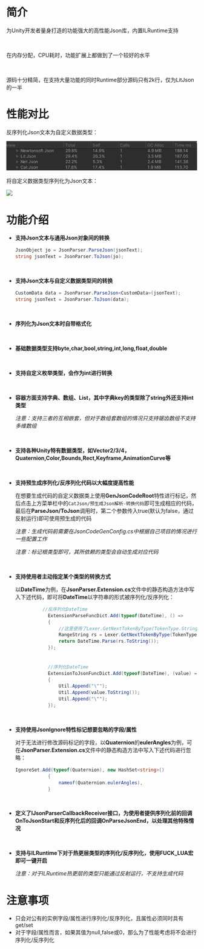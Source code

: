 # 简介
为Unity开发者量身打造的功能强大的高性能Json库，内置ILRuntime支持

<br/>

在内存分配，CPU耗时，功能扩展上都做到了一个较好的水平

<br/>

源码十分精简，在支持大量功能的同时Runtime部分源码只有2k行，仅为LitJson的一半

# 性能对比

反序列化Json文本为自定义数据类型：

![](https://github.com/CatImmortal/CatJson/raw/main/ImageRes/ParseJsonByType.png)

将自定义数据类型序列化为Json文本：

![](https://github.com/CatImmortal/CatJson/raw/main/ImageRes/ToJsonByType.png.png)



# 功能介绍

- **支持Json文本与通用Json对象间的转换**

  ```c#
  JsonObject jo = JsonParser.ParseJson(jsonText);
  string jsonText = JsonParser.ToJson(jo);
  ```

  <br/>

- **支持Json文本与自定义数据类型间的转换**

  ```c#
  CustomData data = JsonParser.ParseJson<CustomData>(jsonText);
  string jsonText = JsonParser.ToJson(data);
  ```

  <br/>

- **序列化为Json文本时自带格式化**

  <br/>

- **基础数据类型支持byte,char,bool,string,int,long,float,double**

  <br/>

- **支持自定义枚举类型，会作为int进行转换**

  <br/>

- **容器方面支持字典、数组、List，其中字典key的类型除了string外还支持int类型**

  *注意：支持三者的互相嵌套，但对于数组套数组的情况只支持锯齿数组不支持多维数组*

  <br/>

- **支持各种Unity特有数据类型，如Vector2/3/4，Quaternion,Color,Bounds,Rect,Keyframe,AnimationCurve等**

  <br/>

- **支持预生成序列化/反序列化代码以大幅度提高性能**

  在想要生成代码的自定义数据类上使用**GenJsonCodeRoot**特性进行标记，然后点击上方菜单栏中的`CatJson/预生成Json解析-转换代码`即可生成相应的代码，最后在**ParseJson/ToJson**调用时，第二个参数传入true(默认为false，通过反射运行)即可使用预生成的代码

  *注意：生成代码前需要在JsonCodeGenConfig.cs中根据自己项目的情况进行一些配置工作*

  *注意：标记根类型即可，其所依赖的类型会自动生成对应代码*

  <br/>

- **支持使用者主动指定某个类型的转换方式**

  以**DateTime**为例，在**JsonParser.Extension.cs**文件中的静态构造方法中写入下述代码，即可将**DateTime**以字符串的形式被序列化/反序列化：

  ```C#
   			//反序列化DateTime
              ExtensionParseFuncDict.Add(typeof(DateTime), () =>
              {
                  //这里使用了Lexer.GetNextTokenByType(TokenType.String)从Json文本中提取了DateTime类型的字段/属性所对应的字符串值，然后使用DateTime.Parse解析该值，并将结果返回
                  RangeString rs = Lexer.GetNextTokenByType(TokenType.String);
                  return DateTime.Parse(rs.ToString());
              });
  
  
              //序列化DateTime
              ExtensionToJsonFuncDict.Add(typeof(DateTime), (value) =>
              {
                  Util.Append("\"");
                  Util.Append(value.ToString());
                  Util.Append("\"");
              });
  ```

  <br/>

- **支持使用JsonIgnore特性标记想要忽略的字段/属性**

  对于无法进行修改源码标记的字段，以**Quaternion**的**eulerAngles**为例，可在**JsonParser.Extension.cs**文件中的静态构造方法中写入下述代码进行忽略：

  ```c#
  IgnoreSet.Add(typeof(Quaternion), new HashSet<string>()
              {
                  nameof(Quaternion.eulerAngles),
              }
  ```

  <br/>

- **定义了IJsonParserCallbackReceiver接口，为使用者提供序列化前的回调OnToJsonStart和反序列化后的回调OnParseJsonEnd，以处理其他特殊情况**

  <br/>

- **支持与ILRuntime下对于热更层类型的序列化/反序列化，使用FUCK_LUA宏即可一键开启**

  *注意：对于ILRuntime热更层的类型只能通过反射运行，不支持生成代码*

# 注意事项

- 只会对公有的实例字段/属性进行序列化/反序列化，且属性必须同时具有get/set
- 对于字段/属性而言，如果其值为null,false或0，那么为了性能考虑将不会进行序列化/反序列化




